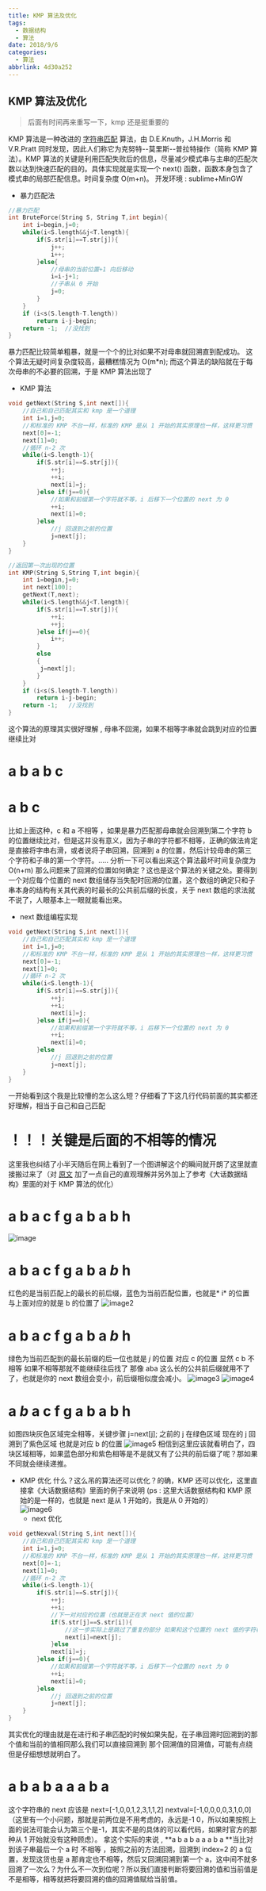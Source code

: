 ```yaml
---
title: KMP 算法及优化
tags:
  - 数据结构
  - 算法
date: 2018/9/6
categories:
  - 算法
abbrlink: 4d30a252
---
```

## KMP 算法及优化
> 后面有时间再来重写一下，kmp 还是挺重要的

KMP 算法是一种改进的 [字符串匹配](https://baike.so.com/doc/9018958-9348545.html) 算法，由 D.E.Knuth，J.H.Morris 和 V.R.Pratt 同时发现，因此人们称它为克努特--莫里斯--普拉特操作（简称 KMP 算法）。KMP 算法的关键是利用匹配失败后的信息，尽量减少模式串与主串的匹配次数以达到快速匹配的目的。具体实现就是实现一个 next() 函数，函数本身包含了模式串的局部匹配信息。时间复杂度 O(m+n)。
 开发环境   : sublime+MinGW 

- 暴力匹配法

```c
//暴力匹配   
int BruteForce(String S, String T,int begin){ 
	int i=begin,j=0;
	while(i<S.length&&j<T.length){
		if(S.str[i]==T.str[j]){
			j++;
			i++;
		}else{
			//母串的当前位置+1 向后移动
			i=i-j+1;
			//子串从 0 开始
			j=0;
		}
	}
	if (i<s(S.length-T.length))
		return i-j-begin;
	return -1;  //没找到
}
```
暴力匹配比较简单粗暴，就是一个个的比对如果不对母串就回溯直到配成功。
这个算法无疑时间复杂度较高，最糟糕情况为 O(m*n); 而这个算法的缺陷就在于每次母串的不必要的回溯，于是 KMP 算法出现了
- KMP 算法

```c
void getNext(String S,int next[]){
	//自己和自己匹配其实和 kmp 是一个道理
	int i=1,j=0;
	//和标准的 KMP 不台一样，标准的 KMP 是从 1 开始的其实原理也一样，这样更习惯
	next[0]=-1;
	next[1]=0;
	//循环 n-2 次
	while(i<S.length-1){
		if(S.str[i]==S.str[j]){
			++j;
			++i;
			next[i]=j;
		}else if(j==0){
			//如果和前缀第一个字符就不等，i 后移下一个位置的 next 为 0
			++i;
			next[i]=0;
		}else
		    //j 回退到之前的位置
			j=next[j];
	}
} 

//返回第一次出现的位置
int KMP(String S,String T,int begin){
	int i=begin,j=0;
	int next[100];
	getNext(T,next);
	while(i<S.length&&j<T.length){
		if(S.str[i]==T.str[j]){
			++i;
			++j;
		}else if(j==0){
			i++;
		}
		else
		{
		 j=next[j];
		}
	}
	if (i<s(S.length-T.length))
		return i-j-begin;
	return -1;   //没找到
}
```
这个算法的原理其实很好理解 , 母串不回溯，如果不相等字串就会跳到对应的位置继续比对
 # a b a b c
 # a b c
比如上面这种，c 和 a 不相等 ，如果是暴力匹配那母串就会回溯到第二个字符 b 的位置继续比对，但是这并没有意义，因为子串的字符都不相等，正确的做法肯定是直接将字串右滑，或者说将子串回溯，回溯到 a 的位置，然后计较母串的第三个字符和子串的第一个字符。..... 分析一下可以看出来这个算法最坏时间复杂度为 O(n+m)
那么问题来了回溯的位置如何确定？这也是这个算法的关键之处。要得到一个对应每个位置的 next 数组储存当失配时回溯的位置，这个数组的确定只和子串本身的结构有关其代表的时最长的公共前后缀的长度，关于 next 数组的求法就不说了，人眼基本上一眼就能看出来。
- next 数组编程实现

```c
void getNext(String S,int next[]){
	//自己和自己匹配其实和 kmp 是一个道理
	int i=1,j=0;
	//和标准的 KMP 不台一样，标准的 KMP 是从 1 开始的其实原理也一样，这样更习惯
	next[0]=-1;
	next[1]=0;
	//循环 n-2 次
	while(i<S.length-1){
		if(S.str[i]==S.str[j]){
			++j;
			++i;
			next[i]=j;
		}else if(j==0){
			//如果和前缀第一个字符就不等，i 后移下一个位置的 next 为 0
			++i;
			next[i]=0;
		}else
		    //j 回退到之前的位置
			j=next[j];
	}
} 
```
一开始看到这个我是比较懵的怎么这么短？仔细看了下这几行代码前面的其实都还好理解，相当于自己和自己匹配
# ！！！关键是后面的不相等的情况
这里我也纠结了小半天随后在网上看到了一个图讲解这个的瞬间就开朗了这里就直接搬过来了（对 [原文](https://blog.csdn.net/qq_30974369/article/details/74276186) 加了一点自己的直观理解并另外加上了参考《大话数据结构》里面的对于 KMP 算法的优化）
#  a b  a  c  f  g a  b a b h
![image](https://p1.cdn.img9.top/ipfs/QmQLpe9fWukFT9is6XnAmmAyBdTCVYSeV6oj7mn5yGVsy8?1.png)
# **a b  a**  c  f  g **a  b a** *b*  h
红色的是当前匹配上的最长的前后缀，蓝色为当前匹配位置，也就是* i* 的位置 与上面对应的就是 b 的位置了
![image2](https://p3.cdn.img9.top/ipfs/QmaFp1PaEY5Ednc4wUdLatsuJ7e4fibKv7jXwroGGb8rXN?3.png)
# **a b  a**  *c*  f  g **a  b  a** *b*  h
绿色为当前匹配到的最长前缀的后一位也就是 *j*  的位置 对应 c 的位置
显然 c b 不相等  如果不相等那就不能继续往后找了 那像 aba 这么长的公共前后缀就用不了了，也就是你的 next 数组会变小，前后缀相似度会减小。
![image3](https://p1.cdn.img9.top/ipfs/QmURa6y33pwvpWjoBZ6eSiyZzraBd9QPWSBF13gq2xdPnT?1.png)
![image4](https://p2.cdn.img9.top/ipfs/QmVfW9VQ2JYhNigxskotFVRtgAYcEhksBBEKzSztKn3p9b?2.png)
# **a**  *b*  **a**  c  f  g  **a**  b  **a** b  h
如图四块灰色区域完全相等，关键步骤 j=next[j]; 之前的 j 在绿色区域 现在的 j 回溯到了紫色区域 也就是对应 b 的位置
![image5](https://p1.cdn.img9.top/ipfs/QmYo2cscPKdCL9tGGn2frfrn6p4WuGXuma6W6yQSEw4bdx?1.png)
相信到这里应该就看明白了，四块区域相等，如果蓝色部分和紫色相等是不是就又有了公共的前后缀了呢？那如果不同就会继续递推。
- KMP 优化
  什么？这么吊的算法还可以优化？的确，KMP 还可以优化，这里直接拿《大话数据结构》里面的例子来说明 (ps : 这里大话数据结构和 KMP 原始的是一样的，也就是 next 是从 1 开始的，我是从 0 开始的）     
![image6](https://p0.cdn.img9.top/ipfs/QmSum26wHswwEgRmR79oM75o8afbAMCy2ZMQcremrXpfka?0.png)    
  - next 优化

```c
void getNexval(String S,int next[]){
	//自己和自己匹配其实和 kmp 是一个道理
	int i=1,j=0;
	//和标准的 KMP 不台一样，标准的 KMP 是从 1 开始的其实原理也一样，这样更习惯
	next[0]=-1;
	next[1]=0;
	//循环 n-2 次
	while(i<S.length-1){
		if(S.str[i]==S.str[j]){
			++j;
			++i;
			//下一对对应的位置（也就是正在求 next 值的位置）
			if(S.str[j]==S.str[i]){
				//这一步实际上是跳过了重复的部分 如果和这个位置的 next 值的字符相同就可以将这个位置的 next 字符设置为 next 位置字符的 next 值
				next[i]=next[j];
			}else
			next[i]=j;
		}else if(j==0){
			//如果和前缀第一个字符就不等，i 后移下一个位置的 next 为 0
			++i;
			next[i]=0;
		}else
		    //j 回退到之前的位置
			j=next[j];
	}
} 
```
其实优化的理由就是在进行和子串匹配的时候如果失配，在子串回溯时回溯到的那个值和当前的值相同那么我们可以直接回溯到 那个回溯值的回溯值，可能有点绕但是仔细想想就明白了。
 # **a b a b a a a b a**
这个字符串的 next 应该是 next=[-1,0,0,1,2,3,1,1,2] 
nextval=[-1,0,0,0,0,3,1,0,0] （这里有一个小问题，那就是前两位是不用考虑的，永远是-1 0，所以如果按照上面的说法可能会认为第三个是-1，其实不是的具体的可以看代码，如果时官方的那种从 1 开始就没有这种顾虑）。
拿这个实际的来说 ,  **a b a b a a a b a **当比对到该子串最后一个 a 时 不相等 ，按照之前的方法回溯，回溯到 index=2 的 a 位置，发现这货也是 a 那肯定也不相等，然后又回溯回溯到第一个 a，这中间不就多回溯了一次么？为什么不一次到位呢？所以我们直接判断将要回溯的值和当前值是不是相等，相等就把将要回溯的值的回溯值赋给当前值。

